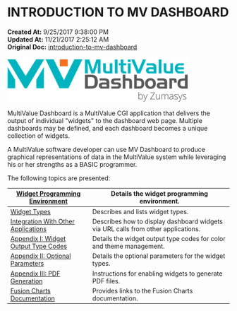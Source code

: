 # INTRODUCTION TO MV DASHBOARD

**Created At:** 9/25/2017 9:38:00 PM  
**Updated At:** 11/21/2017 2:25:12 AM  
**Original Doc:** [introduction-to-mv-dashboard](https://docs.zumasys.com/36577-mv-dashboard/introduction-to-mv-dashboard)  


![introduction-to-mv-dashboard: 1506460922079](./1506460922079.jpg)

MultiValue Dashboard is a MultiValue CGI application that delivers the output of individual "widgets" to the dashboard web page. Multiple dashboards may be defined, and each dashboard becomes a unique collection of widgets.

A MultiValue software developer can use MV Dashboard to produce graphical representations of data in the MultiValue system while leveraging his or her strengths as a BASIC programmer.



The following topics are presented:


| [Widget Programming Environment](widget-programming-environment)<br> | Details the widget programming environment.<br> |
| --- | --- |
| [Widget Types](widget-types)<br> | Describes and lists widget types.<br> |
| [Integration With Other Applications](integration-with-other-applications)<br> | Describes how to display dashboard widgets via URL calls from other applications.<br> |
| [Appendix I: Widget Output Type Codes](appendix-i-widget-output-type-codes)<br> | Details the widget output type codes for color and theme management.<br> |
| [Appendix II: Optional Parameters](appendix-ii-optional-parameters)<br> | Details the optional parameters for the widget types.<br> |
| [Appendix III: PDF Generation](appendix-iii-pdf-generation) | Instructions for enabling widgets to generate PDF files.<br> |
| [Fusion Charts Documentation](fusion-charts-documentation)<br> | Provides links to the Fusion Charts documentation.<br> |




